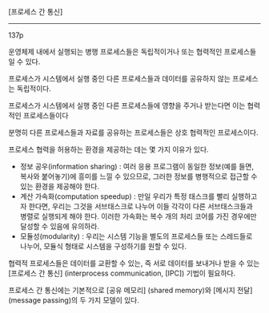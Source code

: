 [프로세스 간 통신]

***

137p

운영체제 내에서 실행되는 병행 프로세스들은 독립적이거나 또는 협력적인 프로세스들일 수 있다.

프로세스가 시스템에서 실행 중인 다른 프로세스들과 데이터를 공유하지 않는 프로세스는 독립적이다.

프로세스가 시스템에서 실행 중인 다른 프로세스들에 영향을 주거나 받는다면 이는 협력적인 프로세스들이다

분명히 다른 프로세스들과 자료를 공유하는 프로세스들은 상호 협력적인 프로세스이다.

프로세스 협력을 허용하는 환경을 제공하는 데는 몇 가지 이유가 있다.

* 정보 공우(information sharing) : 여러 응용 프로그램이 동일한 정보(예를 들면, 복사와 붙어놓기)에 흥미를 느낄 수 있으므로, 그러한 정보를 병행적으로 접근할 수 있는 환경을 제공해야 한다.
* 계산 가속화(computation speedup) : 만일 우리가 특정 태스크를 빨리 실행하고자 한다면, 우리는 그것을 서브태스크로 나누어 이들 각각이 다른 서브태스크들과 병렬로 실행되게 해야 한다. 이러한 가속화는 복수 개의 처리 코어를 가진 경우에만 달성할 수 있음에 유의하라.
* 모듈성(modularity) : 우리는 시스템 기능을 별도의 프로세스들 또는 스레드들로 나누어, 모듈식 형태로 시스템을 구성하기를 원할 수 있다.

협력적 프로세스들은 데이터를 교환할 수 있는, 즉 서로 데이터를 보내거나 받을 수 있는 [프로세스 간 통신] (interprocess communication, [IPC]) 기법이 필요하다.

프로세스 간 통신에는 기본적으로 [공유 메모리] (shared memory)와 [메시지 전달] (message passing)의 두 가지 모델이 있다.